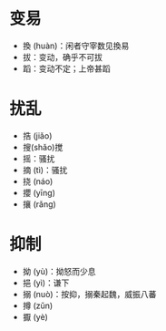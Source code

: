 
# 变易
* 換 (huàn)：闲者守宰数见換易
* 拔：变动，确乎不可拔
* 蹈：变动不定；上帝甚蹈
# 扰乱
* 捁 (jiǎo)
* 搜(shǎo)搅 
* 摇：骚扰
* 摘 (tì)：骚扰
* 挠 (náo)
* 攖 (yīng)
* 攘 (rǎng)
# 抑制
* 拗 (yù)：拗怒而少息
* 挹 (yì)：谦下
* 搦 (nuò)：按抑，搦秦起魏，威振八蕃
* 撙 (zǔn)
* 擫 (yè)
